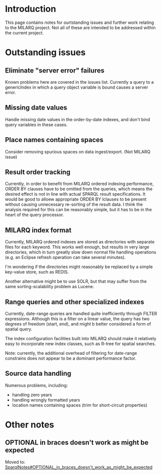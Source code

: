 

# Introduction #

This page contains notes for ourtstanding issues and further work relating to the MILARQ project.  Not all of these are intended to be addressed within the current project.

# Outstanding issues #

## Eliminate "server error" failures ##

Known problems here are covered in the issues list.  Currently a query to a genericIndex in which a query object variable is bound causes a server error.

## Missing date values ##

Handle missing date values in the order-by-date indexes, and don't bind query variables in these cases.

## Place names containing spaces ##

Consider removing spurious spaces on data ingest/export. (Not MILARQ issue)

## Result order tracking ##

Currently, in order to benefit from MILARQ ordered indexing performance, ORDER BY clauses have to be omitted from the queries, which means the desired effect is not in line with actual SPARQL result specifications.  It would be good to alloew appropriate ORDER BY lclauses to be present without causing unnecessary re-sorting of the result data.  I think the analysis required for this can be reasonably simple, but it has to be in the heart of the query processor.

## MILARQ index format ##

Currently, MILARQ ordered indexes are stored as directories with separate files for each keyword.  This works well enough, but results in very large directories, which in turn greatly slow down normal file handling operations (e.g. an Eclipse refresh operation can take several minutes).

I'm wondering if the directories might reasonably be replaced by a simple key-value store, such as REDIS.

Another alternative might be to use SOLR, but that may suffer from the same sorting-scalability problem as Lucene.

## Range queries and other specialized indexes ##

Currently, date-range queries are handled quite inefficiently through FILTER expressions.  Although this is a filter on a linear value, the query has two degrees of freedom (start, end), and might b better considered a form of spatial query.

The index configuration facilities built into MILARQ should make it relatively easy to incorporate new index classes, such as R-tree for spatial searches.

Note: currently, the additional overhead of filtering for date-range constrains does not appear to be a dominant performance factor.

## Source data handling ##

Numerous problems, including:
  * handling zero years
  * handling wrongly formatted years
  * location names containing spaces (trim for short-circuit properties)

# Other notes #

## OPTIONAL in braces doesn't work as might be expected ##

Moved to: [SparqlNotes#OPTIONAL\_in\_braces\_doesn't\_work\_as\_might\_be\_expected](SparqlNotes#OPTIONAL_in_braces_doesn't_work_as_might_be_expected.md)